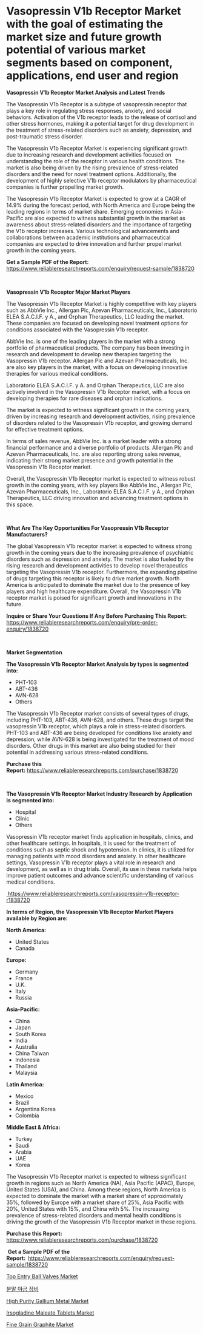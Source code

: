 <p><h1>Vasopressin V1b Receptor Market with the goal of estimating the market size and future growth potential of various market segments based on component, applications, end user and region</h1></p><p><strong>Vasopressin V1b Receptor Market Analysis and Latest Trends</strong></p>
<p><p>The Vasopressin V1b Receptor is a subtype of vasopressin receptor that plays a key role in regulating stress responses, anxiety, and social behaviors. Activation of the V1b receptor leads to the release of cortisol and other stress hormones, making it a potential target for drug development in the treatment of stress-related disorders such as anxiety, depression, and post-traumatic stress disorder.</p><p>The Vasopressin V1b Receptor Market is experiencing significant growth due to increasing research and development activities focused on understanding the role of the receptor in various health conditions. The market is also being driven by the rising prevalence of stress-related disorders and the need for novel treatment options. Additionally, the development of highly selective V1b receptor modulators by pharmaceutical companies is further propelling market growth.</p><p>The Vasopressin V1b Receptor Market is expected to grow at a CAGR of 14.9% during the forecast period, with North America and Europe being the leading regions in terms of market share. Emerging economies in Asia-Pacific are also expected to witness substantial growth in the market as awareness about stress-related disorders and the importance of targeting the V1b receptor increases. Various technological advancements and collaborations between academic institutions and pharmaceutical companies are expected to drive innovation and further propel market growth in the coming years.</p></p>
<p><strong>Get a Sample PDF of the Report:&nbsp;</strong> <a href="https://www.reliableresearchreports.com/enquiry/request-sample/1838720">https://www.reliableresearchreports.com/enquiry/request-sample/1838720</a></p>
<p>&nbsp;</p>
<p><strong>Vasopressin V1b Receptor Major Market Players</strong></p>
<p><p>The Vasopressin V1b Receptor Market is highly competitive with key players such as AbbVie Inc., Allergan Plc, Azevan Pharmaceuticals, Inc., Laboratorio ELEA S.A.C.I.F. y A., and Orphan Therapeutics, LLC leading the market. These companies are focused on developing novel treatment options for conditions associated with the Vasopressin V1b receptor.</p><p>AbbVie Inc. is one of the leading players in the market with a strong portfolio of pharmaceutical products. The company has been investing in research and development to develop new therapies targeting the Vasopressin V1b receptor. Allergan Plc and Azevan Pharmaceuticals, Inc. are also key players in the market, with a focus on developing innovative therapies for various medical conditions.</p><p>Laboratorio ELEA S.A.C.I.F. y A. and Orphan Therapeutics, LLC are also actively involved in the Vasopressin V1b Receptor market, with a focus on developing therapies for rare diseases and orphan indications.</p><p>The market is expected to witness significant growth in the coming years, driven by increasing research and development activities, rising prevalence of disorders related to the Vasopressin V1b receptor, and growing demand for effective treatment options.</p><p>In terms of sales revenue, AbbVie Inc. is a market leader with a strong financial performance and a diverse portfolio of products. Allergan Plc and Azevan Pharmaceuticals, Inc. are also reporting strong sales revenue, indicating their strong market presence and growth potential in the Vasopressin V1b Receptor market.</p><p>Overall, the Vasopressin V1b Receptor market is expected to witness robust growth in the coming years, with key players like AbbVie Inc., Allergan Plc, Azevan Pharmaceuticals, Inc., Laboratorio ELEA S.A.C.I.F. y A., and Orphan Therapeutics, LLC driving innovation and advancing treatment options in this space.</p></p>
<p>&nbsp;</p>
<p><strong>What Are The Key Opportunities For Vasopressin V1b Receptor Manufacturers?</strong></p>
<p><p>The global Vasopressin V1b receptor market is expected to witness strong growth in the coming years due to the increasing prevalence of psychiatric disorders such as depression and anxiety. The market is also fueled by the rising research and development activities to develop novel therapeutics targeting the Vasopressin V1b receptor. Furthermore, the expanding pipeline of drugs targeting this receptor is likely to drive market growth. North America is anticipated to dominate the market due to the presence of key players and high healthcare expenditure. Overall, the Vasopressin V1b receptor market is poised for significant growth and innovations in the future.</p></p>
<p><strong>Inquire or Share Your Questions If Any Before Purchasing This Report:</strong> <a href="https://www.reliableresearchreports.com/enquiry/pre-order-enquiry/1838720">https://www.reliableresearchreports.com/enquiry/pre-order-enquiry/1838720</a></p>
<p>&nbsp;</p>
<p><strong>Market Segmentation</strong></p>
<p><strong>The Vasopressin V1b Receptor Market Analysis by types is segmented into:</strong></p>
<p><ul><li>PHT-103</li><li>ABT-436</li><li>AVN-628</li><li>Others</li></ul></p>
<p><p>The Vasopressin V1b Receptor market consists of several types of drugs, including PHT-103, ABT-436, AVN-628, and others. These drugs target the vasopressin V1b receptor, which plays a role in stress-related disorders. PHT-103 and ABT-436 are being developed for conditions like anxiety and depression, while AVN-628 is being investigated for the treatment of mood disorders. Other drugs in this market are also being studied for their potential in addressing various stress-related conditions.</p></p>
<p><strong>Purchase this Report:&nbsp;</strong><a href="https://www.reliableresearchreports.com/purchase/1838720">https://www.reliableresearchreports.com/purchase/1838720</a></p>
<p>&nbsp;</p>
<p><strong>The Vasopressin V1b Receptor Market Industry Research by Application is segmented into:</strong></p>
<p><ul><li>Hospital</li><li>Clinic</li><li>Others</li></ul></p>
<p><p>Vasopressin V1b receptor market finds application in hospitals, clinics, and other healthcare settings. In hospitals, it is used for the treatment of conditions such as septic shock and hypotension. In clinics, it is utilized for managing patients with mood disorders and anxiety. In other healthcare settings, Vasopressin V1b receptor plays a vital role in research and development, as well as in drug trials. Overall, its use in these markets helps improve patient outcomes and advance scientific understanding of various medical conditions.</p></p>
<p><a href="https://www.reliableresearchreports.com/vasopressin-v1b-receptor-r1838720">&nbsp;https://www.reliableresearchreports.com/vasopressin-v1b-receptor-r1838720</a></p>
<p><strong>In terms of Region, the Vasopressin V1b Receptor Market Players available by Region are:</strong></p>
<p>
    <p> <strong> North America: </strong>
        <ul>
            <li>United States</li>
            <li>Canada</li>
        </ul>
        </p> 
    <p> <strong> Europe: </strong>
        <ul>
            <li>Germany</li>
            <li>France</li>
            <li>U.K.</li>
            <li>Italy</li>
            <li>Russia</li>
        </ul>
        </p> 
    <p> <strong> Asia-Pacific: </strong>
        <ul>
            <li>China</li>
            <li>Japan</li>
            <li>South Korea</li>
            <li>India</li>
            <li>Australia</li>
            <li>China Taiwan</li>
            <li>Indonesia</li>
            <li>Thailand</li>
            <li>Malaysia</li>
        </ul>
        </p> 
    <p> <strong> Latin America: </strong>
        <ul>
            <li>Mexico</li>
            <li>Brazil</li>
            <li>Argentina Korea</li>
            <li>Colombia</li>
        </ul>
        </p> 
    <p> <strong> Middle East & Africa: </strong>
        <ul>
            <li>Turkey</li>
            <li>Saudi</li>
            <li>Arabia</li>
            <li>UAE</li>
            <li>Korea</li>
        </ul>
    </p>
    </p>
<p><p>The Vasopressin V1b Receptor market is expected to witness significant growth in regions such as North America (NA), Asia Pacific (APAC), Europe, United States (USA), and China. Among these regions, North America is expected to dominate the market with a market share of approximately 35%, followed by Europe with a market share of 25%, Asia Pacific with 20%, United States with 15%, and China with 5%. The increasing prevalence of stress-related disorders and mental health conditions is driving the growth of the Vasopressin V1b Receptor market in these regions.</p></p>
<p><strong>Purchase this Report: </strong><a href="https://www.reliableresearchreports.com/purchase/1838720">https://www.reliableresearchreports.com/purchase/1838720</a></p>
<p>&nbsp;<strong>Get a Sample PDF of the Report:&nbsp;&nbsp;</strong><a href="https://www.reliableresearchreports.com/enquiry/request-sample/1838720">https://www.reliableresearchreports.com/enquiry/request-sample/1838720</a></p>
<p><strong></strong></p>
<p><p><a href="https://medium.com/@andrew.gibson967/top-entry-ball-valves-market-size-growth-trends-statistics-forecasts-2024-2031-f5e9d0b4b0f2">Top Entry Ball Valves Market</a></p><p><a href="https://medium.com/@gabrielblanda5656/%EB%B6%84%EB%A7%90-%EA%B8%88%EC%86%8D%EA%B3%B5%EC%A0%95-%EC%9E%A5%EB%B9%84-%EC%8B%9C%EC%9E%A5-%EA%B7%9C%EB%AA%A8-%EC%84%B1%EC%9E%A5-%EB%8F%99%ED%96%A5-%ED%86%B5%EA%B3%84-%EB%B0%8F-%EC%98%88%EC%B8%A1-2024-2031-00153f446756">분말 야금 장비</a></p><p><a href="https://www.linkedin.com/pulse/high-purity-gallium-metal-market-outlook-forecast-from-2024-2031-lek2f?trackingId=I5ZXRGGUQs%2Bv3Ukfx9ATDQ%3D%3D">High Purity Gallium Metal Market</a></p><p><a href="https://github.com/RickHolmes3/Market-Research-Report-List-6/blob/main/irsogladine-maleate-tablets-market.md">Irsogladine Maleate Tablets Market</a></p><p><a href="https://www.linkedin.com/pulse/fine-grain-graphite-market-research-report-forecast-growth-prospects-t42gf?trackingId=buTP5gKERoO39wBxSniJYQ%3D%3D">Fine Grain Graphite Market</a></p></p>